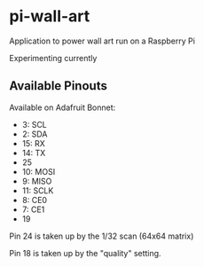 # pi-wall-art

Application to power wall art run on a Raspberry Pi

Experimenting currently

## Available Pinouts

Available on Adafruit Bonnet:

- 3: SCL
- 2: SDA
- 15: RX
- 14: TX
- 25
- 10: MOSI
- 9: MISO
- 11: SCLK
- 8: CE0
- 7: CE1
- 19

Pin 24 is taken up by the 1/32 scan (64x64 matrix)

Pin 18 is taken up by the "quality" setting.

